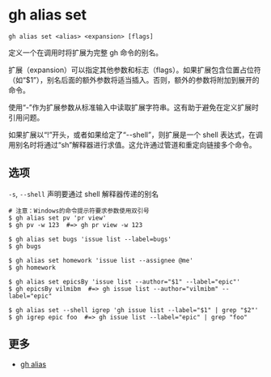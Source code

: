 # gh alias set

```
gh alias set <alias> <expansion> [flags]
```

定义一个在调用时将扩展为完整 gh 命令的别名。

扩展（expansion）可以指定其他参数和标志（flags）。如果扩展包含位置占位符（如“$1”），别名后面的额外参数将适当插入。否则，额外的参数将附加到展开的命令。

使用“-”作为扩展参数从标准输入中读取扩展字符串。这有助于避免在定义扩展时引用问题。

如果扩展以“!”开头，或者如果给定了“--shell”，则扩展是一个 shell 表达式，在调用别名时将通过“sh”解释器进行求值。这允许通过管道和重定向链接多个命令。

## 选项

`-s`, `--shell`
声明要通过 shell 解释器传递的别名

```
# 注意：Windows的命令提示符要求参数使用双引号
$ gh alias set pv 'pr view'
$ gh pv -w 123  #=> gh pr view -w 123

$ gh alias set bugs 'issue list --label=bugs'
$ gh bugs

$ gh alias set homework 'issue list --assignee @me'
$ gh homework

$ gh alias set epicsBy 'issue list --author="$1" --label="epic"'
$ gh epicsBy vilmibm  #=> gh issue list --author="vilmibm" --label="epic"

$ gh alias set --shell igrep 'gh issue list --label="$1" | grep "$2"'
$ gh igrep epic foo  #=> gh issue list --label="epic" | grep "foo"
```

## 更多

- [gh alias](/gh_alias)